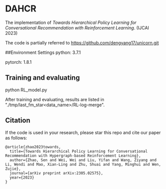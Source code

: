 # DAHCR

The implementation of _Towards Hierarchical Policy Learning for Conversational Recommendation with
Reinforcement Learning_. (IJCAI 2023)

The code is partially referred to https://github.com/dengyang17/unicorn.git

##Environment Settings
python: 3.7.1

pytorch: 1.8.1

## Training and evaluating
python RL_model.py

After training and evaluating, results are listed in "./tmp/last_fm_star<data_name>/RL-log-merge".

## Citation
If the code is used in your research, please star this repo and cite our paper as follows:
```
@article{zhao2023towards,
  title={Towards Hierarchical Policy Learning for Conversational Recommendation with Hypergraph-based Reinforcement Learning},
  author={Zhao, Sen and Wei, Wei and Liu, Yifan and Wang, Ziyang and Li, Wendi and Mao, Xian-Ling and Zhu, Shuai and Yang, Minghui and Wen, Zujie},
  journal={arXiv preprint arXiv:2305.02575},
  year={2023}
}


```
